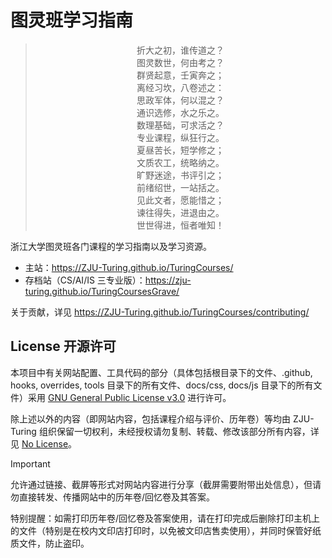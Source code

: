 # 图灵班学习指南

<div align="center">

> 折大之初，谁传道之？  
图灵数世，何由考之？  
群贤起意，壬寅奔之；  
离经习坎，八卷述之：  
思政军体，何以混之？  
通识选修，水之乐之。  
数理基础，可求活之？  
专业课程，纵狂行之。  
夏昼苦长，短学修之；  
文质农工，统略纳之。  
旷野迷途，书评引之；  
前绪绍世，一站括之。  
见此文者，愿能惜之；  
谏往得失，进退由之。  
世世得进，恒者唯知！

</div>

浙江大学图灵班各门课程的学习指南以及学习资源。

- 主站：<https://ZJU-Turing.github.io/TuringCourses/>
- 存档站（CS/AI/IS 三专业版）：<https://zju-turing.github.io/TuringCoursesGrave/>

关于贡献，详见 <https://ZJU-Turing.github.io/TuringCourses/contributing/>

## License 开源许可

本项目中有关网站配置、工具代码的部分（具体包括根目录下的文件、.github, hooks, overrides, tools 目录下的所有文件、docs/css, docs/js 目录下的所有文件）采用 [GNU General Public License v3.0](https://www.gnu.org/licenses/gpl-3.0.html) 进行许可。

除上述以外的内容（即网站内容，包括课程介绍与评价、历年卷）等均由 ZJU-Turing 组织保留一切权利，未经授权请勿复制、转载、修改该部分所有内容，详见 [No License](https://choosealicense.com/no-permission/)。

> [!IMPORTANT]
> 允许通过链接、截屏等形式对网站内容进行分享（截屏需要附带出处信息），但请勿直接转发、传播网站中的历年卷/回忆卷及其答案。
>
> 特别提醒：如需打印历年卷/回忆卷及答案使用，请在打印完成后删除打印主机上的文件（特别是在校内文印店打印时，以免被文印店售卖使用），并同时保管好纸质文件，防止盗印。
